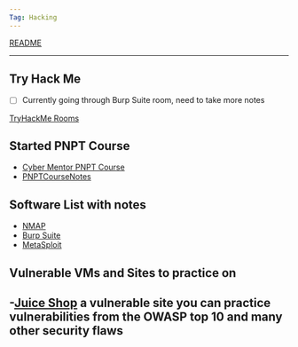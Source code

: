 ```yaml
---
Tag: Hacking
---
```

[README](../README.md)

---

## Try Hack Me
- [ ] Currently going through Burp Suite room, need to take more notes

[TryHackMe Rooms](./TryHackMeRooms)

## Started PNPT Course
- [Cyber Mentor PNPT Course](https://academy.tcm-sec.com/courses/pnpt-live/lectures/41003723)
- [PNPTCourseNotes](./PNPTCourseNotes.md)
## Software List with notes
- [NMAP](./NMAP.md)
- [Burp Suite](<./Burp Suite.md>)
- [MetaSploit](./MetaSploit.md)


## Vulnerable VMs and Sites to practice on

-[Juice Shop](https://github.com/juice-shop/juice-shop) a vulnerable site you can practice vulnerabilities from the OWASP top 10 and many other security flaws
-

